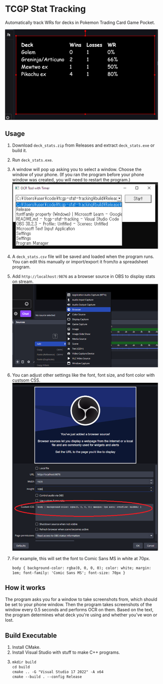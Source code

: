 # TCGP Stat Tracking

Automatically track WRs for decks in Pokemon Trading Card Game Pocket.

![Preview](images/preview.png)

## Usage
1. Download `deck_stats.zip` from Releases and extract `deck_stats.exe` or build it.
2. Run `deck_stats.exe`.
3. A window will pop up asking you to select a window. Choose the window of your phone. (If you ran the program before your phone window was created, you will need to restart the program.)
   ![Window Select](images/window_select.png)

4. A `deck_stats.csv` file will be saved and loaded when the program runs.
   You can edit this manually or import/export it from/to a spreadsheet program.
5. Add `http://localhost:9876` as a browser source in OBS to display stats on stream.
   ![Add Browser](images/add_browser.png)
6. You can adjust other settings like the font, font size, and font color with custsom CSS.
   ![Browser Settings](images/browser_settings.png)
7. For example, this will set the font to Comic Sans MS in white at 70px.
   ```
   body { background-color: rgba(0, 0, 0, 0); color: white; margin: 1em; font-family: 'Comic Sans MS'; font-size: 70px }
   ```

## How it works
The program asks you for a window to take screenshots from, which should be set to your phone window. Then the program takes screenshots of the window every 0.5 seconds and performs OCR on them. Based on the text, the program determines what deck you're using and whether you've won or lost. 

## Build Executable
1. Install CMake.
2. Install Visual Studio with stuff to make C++ programs.
3. ```
   mkdir build
   cd build
   cmake .. -G "Visual Studio 17 2022" -A x64
   cmake --build . --config Release
   ```